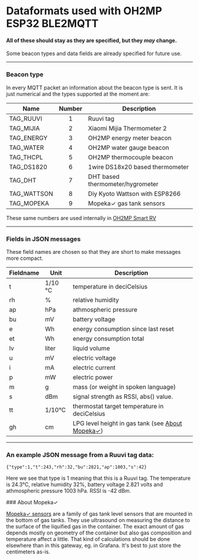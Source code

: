 # Dataformats used with OH2MP ESP32 BLE2MQTT

#### All of these should stay as they are specified, but they _may_ change. 
Some beacon types and data fields are already specified for future use.

------------

### Beacon type

In every MQTT packet an information about the beacon type is sent. It is just numerical and the types
supported at the moment are:

| Name        | Number | Description |
| ----------- |:------:| ----------- |
| TAG_RUUVI   | 1 | Ruuvi tag |
| TAG_MIJIA   | 2 | Xiaomi Mijia Thermometer 2 |
| TAG_ENERGY  | 3 | OH2MP energy meter beacon |
| TAG_WATER   | 4 | OH2MP water gauge beacon |
| TAG_THCPL   | 5 | OH2MP thermocouple beacon |
| TAG_DS1820  | 6 | 1wire DS18x20 based thermometer |
| TAG_DHT     | 7 | DHT based thermometer/hygrometer |
| TAG_WATTSON | 8 | Diy Kyoto Wattson with ESP8266 |
| TAG_MOPEKA  | 9 | Mopeka✓ gas tank sensors |

These same numbers are used internally in [OH2MP Smart RV](https://github.com/oh2mp/esp32_smart_rv)

------------

### Fields in JSON messages

These field names are chosen so that they are short to make messages more compact.

| Fieldname  | Unit    | Description |
| ---------- | ------- | ----------- |
| t          | 1/10 °C | temperature in deciCelsius |
| rh         | %       | relative humidity |
| ap         | hPa     | athmospheric pressure |
| bu         | mV      | battery voltage |
| e          | Wh      | energy consumption since last reset |
| et         | Wh      | energy consumption total |
| lv         | liter   | liquid volume |
| u          | mV      | electric voltage |
| i          | mA      | electric current |
| p          | mW      | electric power |
| m          | g       | mass (or weight in spoken language) |
| s          | dBm     | signal strength as RSSI, abs() value. |
| tt         | 1/10°C  | thermostat target temperature in deciCelsius |
| gh         | cm      | LPG level height in gas tank (see [About Mopeka✓](#about_mopeka)) |

--------------

### An example JSON message from a Ruuvi tag data:

```
{"type":1,"t":243,"rh":32,"bu":2821,"ap":1003,"s":42}
```

Here we see that type is 1 meaning that this is a Ruuvi tag. The temperature is 24.3°C, relative humidity 32%,
battery voltage 2.821 volts and athmospheric pressure 1003 hPa. RSSI is -42 dBm.

<a name="about_mopeka">
### About Mopeka✓

[Mopeka✓ sensors](https://www.mopeka.com/product-category/sensor/) are a family of gas tank level sensors
that are mounted in the bottom of gas tanks. They use ultrasound on measuring the distance to the surface 
of the liquified gas in the container. The exact amount of gas depends mostly on geometry of the container
but also gas composition and temperature affect a little. That kind of calculations should be done elsewhere 
than in this gateway, eg. in Grafana. It's best to just store the centimeters as-is.

